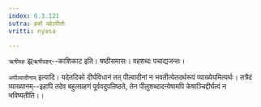 ```yaml
---
index: 6.3.121
sutra: इको वहेऽपीलोः
vritti: nyasa

---
```

`ऋषीवहः` झ्र्`ऋषीवहम्`--काशिकाट इति। षष्ठीसमासः। वहशब्दः पचाद्यजन्तः।

`अपील्वादीनाम्` इत्यादि। यदेतदिको दीर्घविधानं तत् पील्वादीनां न भवतीत्येतदर्थरूपं व्याख्येयमित्यर्थः। तत्रैदं व्याख्यानम्--इहापि तदेव बहुलग्रहणं पूर्ववदुपतिष्ठते, तेन पीलुशब्दादन्येषामपि केषाञ्चिद्दीर्घत्वं न भविष्यतीति।।
